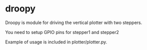 droopy
======

Droopy is module for driving the vertical plotter with two steppers.

You need to setup GPIO pins for stepper1 and stepper2

Example of usage is included in plotter/plotter.py.

